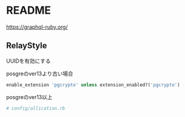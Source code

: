 # README


https://graphql-ruby.org/

## RelayStyle
UUIDを有効にする

posgreのver13より古い場合
```ruby
enable_extension 'pgcrypto' unless extension_enabled?('pgcrypto')
```

posgreのver13以上
```ruby
# config/allication.rb


```
